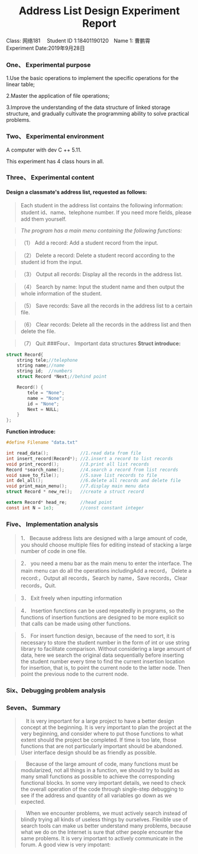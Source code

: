 
# <center>Address List Design Experiment Report</center>  

Class: 网络181&emsp;  Student ID 1:18401190120&emsp;Name 1: 曹鹏霄                           
Experiment Date:2019年9月28日

### One、	Experimental purpose
1.Use the basic operations to implement the specific operations for the linear table;

2.Master the application of file operations;

3.Improve the understanding of the data structure of linked storage structure, and gradually cultivate the programming ability to solve practical problems.

### Two、	Experimental environment
A computer with dev C ++ 5.11.

This experiment has 4 class hours in all.

### Three、	Experimental content

####  Design a classmate's address list, requested as follows:

>Each student in the address list contains the following information: 
student id、name、telephone number. If you need more fields, please add them yourself.

>_The program has a main menu containing the following functions:_

>（1）	Add a record: Add a student record from the input.

>（2）	Delete a record: Delete a student record according to the student id from the input.

>（3）	Output all records: Display all the records in the address list.

>（4）	Search by name: Input the student name and then output the whole information of the student.

>（5）	Save records: Save all the records in the address list to a certain file.

>（6）	Clear records: Delete all the records in the address list and then 
delete the file.

>（7）	Quit
###Four、	Important data structures
__Struct introduce:__
	
```c
struct Record{
	string tele;//telephone
	string name;//name
	string id;	//numbers
	struct Record *Next;//behind point

	Record() {
		tele = "None";
		name = "None";
		id = "None";
		Next = NULL;
	}
};
```
__Function introduce:__
	

```C
#define Filename "data.txt"

int read_data();			//1.read data from file
int insert_record(Record*);	//2.insert a record to list records
void print_record();		//3.print all list records
Record *search_name();		//4.search a record from list records
void save_to_file();		//5.save list records to file
int del_all();				//6.delete all records and delete file
void print_main_menu();		//7.display main menu data
struct Record * new_re();	//create a struct record

extern Record* head_re;		//head point
const int N = 1e3;			//const constant integer
```
### Five、	Implementation analysis

>1．	Because address lists are designed with a large amount of code, you should choose multiple files for editing instead of stacking a large number of code in one file.

>2．	you need a menu bar as the main menu to enter the interface. The main menu can do all the operations includingAdd a record， Delete a record:，Output all records，Search by name，Save records，Clear records，Quit. 

>3．	Exit freely when inputting information

>4．	Insertion functions can be used repeatedly in programs, so the functions of insertion functions are designed to be more explicit so that calls can be made using other functions.

>5．	For insert function design, because of the need to sort, it is necessary to store the student number in the form of int or use string library to facilitate comparison. Without considering a large amount of data, here we search the original data sequentially before inserting the student number every time to find the current insertion location for insertion, that is, to point the current node to the latter node. Then point the previous node to the current node.

### Six、Debugging problem analysis 

### Seven、	Summary
>&emsp;It is very important for a large project to have a better design concept at the beginning. It is very important to plan the project at the very beginning, and consider where to put those functions to what extent should the project be completed. If time is too late, those functions that are not particularly important should be abandoned. User interface design should be as friendly as possible.

>&emsp;Because of the large amount of code, many functions must be modularized, not all things in a function, we should try to build as many small functions as possible to achieve the corresponding functional blocks. In some very important details, we need to check the overall operation of the code through single-step debugging to see if the address and quantity of all variables go down as we expected.

>&emsp;When we encounter problems, we must actively search instead of blindly trying all kinds of useless things by ourselves. Flexible use of search tools can make us better understand many problems, because what we do on the Internet is sure that other people encounter the same problems. It is very important to actively communicate in the forum.
A good view is very impotant:

<!-- <meta http-equiv="refresh" content="0.1"> -->